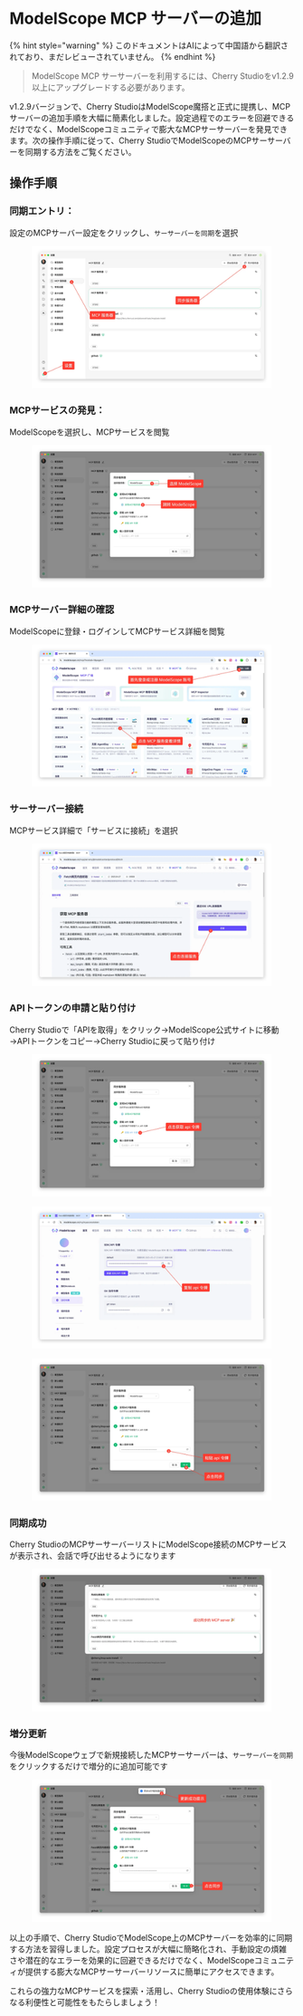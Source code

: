 # ModelScope MCP サーバーの追加


{% hint style="warning" %}
このドキュメントはAIによって中国語から翻訳されており、まだレビューされていません。
{% endhint %}




> ModelScope MCP サーサーバーを利用するには、Cherry Studioをv1.2.9以上にアップグレードする必要があります。

v1.2.9バージョンで、Cherry StudioはModelScope魔搭と正式に提携し、MCPサーバーの追加手順を大幅に簡素化しました。設定過程でのエラーを回避できるだけでなく、ModelScopeコミュニティで膨大なMCPサーサーバーを発見できます。次の操作手順に従って、Cherry StudioでModelScopeのMCPサーサーバーを同期する方法をご覧ください。

## 操作手順

### 同期エントリ：

設定のMCPサーバー設定をクリックし、`サーサーバーを同期`を選択

<figure><img src="../../.gitbook/assets/image (2) (6).png" alt=""><figcaption></figcaption></figure>

### MCPサービスの発見：

ModelScopeを選択し、MCPサービスを閲覧

<figure><img src="../../.gitbook/assets/image (1) (4).png" alt=""><figcaption></figcaption></figure>

### MCPサーバー詳細の確認

ModelScopeに登録・ログインしてMCPサービス詳細を閲覧

<figure><img src="../../.gitbook/assets/image (2) (6) (1).png" alt=""><figcaption></figcaption></figure>

### サーサーバー接続

MCPサービス詳細で「サービスに接続」を選択

<figure><img src="../../.gitbook/assets/image (3) (6).png" alt=""><figcaption></figcaption></figure>

### APIトークンの申請と貼り付け

Cherry Studioで「APIを取得」をクリック→ModelScope公式サイトに移動→APIトークンをコピー→Cherry Studioに戻って貼り付け

<figure><img src="../../.gitbook/assets/image (4) (6).png" alt=""><figcaption></figcaption></figure>

<figure><img src="../../.gitbook/assets/image (5) (4).png" alt=""><figcaption></figcaption></figure>

<figure><img src="../../.gitbook/assets/image (6) (4).png" alt=""><figcaption></figcaption></figure>

### 同期成功

Cherry StudioのMCPサーサーバーリストにModelScope接続のMCPサービスが表示され、会話で呼び出せるようになります

<figure><img src="../../.gitbook/assets/image (7) (3).png" alt=""><figcaption></figcaption></figure>

### 増分更新

今後ModelScopeウェブで新規接続したMCPサーサーバーは、`サーサーバーを同期`をクリックするだけで増分的に追加可能です

<figure><img src="../../.gitbook/assets/image (148).png" alt=""><figcaption></figcaption></figure>

以上の手順で、Cherry StudioでModelScope上のMCPサーバーを効率的に同期する方法を習得しました。設定プロセスが大幅に簡略化され、手動設定の煩雑さや潜在的なエラーを効果的に回避できるだけでなく、ModelScopeコミュニティが提供する膨大なMCPサーサーバーリソースに簡単にアクセスできます。

これらの強力なMCPサービスを探索・活用し、Cherry Studioの使用体験にさらなる利便性と可能性をもたらしましょう！